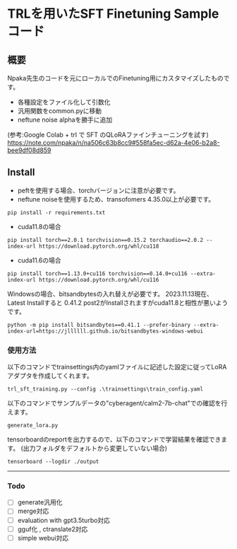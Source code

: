 # TRLを用いたSFT Finetuning Sampleコード
## 概要
Npaka先生のコードを元にローカルでのFinetuning用にカスタマイズしたものです。
- 各種設定をファイル化して引数化
- 汎用関数をcommon.pyに移動
- neftune noise alphaを勝手に追加

(参考:Google Colab + trl で SFT のQLoRAファインチューニングを試す)
https://note.com/npaka/n/na506c63b8cc9#558fa5ec-d62a-4e06-b2a8-bee9df08d859

## Install

- peftを使用する場合、torchバージョンに注意が必要です。
- neftune noiseを使用するため、transofomers 4.35.0以上が必要です。

```
pip install -r requirements.txt
```

- cuda11.8の場合
```
pip install torch==2.0.1 torchvision==0.15.2 torchaudio==2.0.2 --index-url https://download.pytorch.org/whl/cu118
```

- cuda11.6の場合
```
pip install torch==1.13.0+cu116 torchvision==0.14.0+cu116 --extra-index-url https://download.pytorch.org/whl/cu116
```


Windowsの場合、bitsandbytesの入れ替えが必要です。
2023.11.13現在、Latest Installすると 0.41.2 post2がInstallされますがcuda11.8と相性が悪いようです。

```
python -m pip install bitsandbytes==0.41.1 --prefer-binary --extra-index-url=https://jllllll.github.io/bitsandbytes-windows-webui
```
### 使用方法
以下のコマンドでtrainsettings内のyamlファイルに記述した設定に従ってLoRAアダプタを作成してくれます。
```
trl_sft_training.py --config .\trainsettings\train_config.yaml
```
以下のコマンドでサンプルデータの"cyberagent/calm2-7b-chat"での確認を行えます。
```
generate_lora.py
```

tensorboardのreportを出力するので、以下のコマンドで学習結果を確認できます。
(出力フォルダをデフォルトから変更していない場合)
```
tensorboard --logdir ./output
```


---
### Todo
- [ ]  generate汎用化
- [ ]  merge対応
- [ ]  evaluation with gpt3.5turbo対応
- [ ]  gguf化 , ctranslate2対応
- [ ]  simple webui対応
